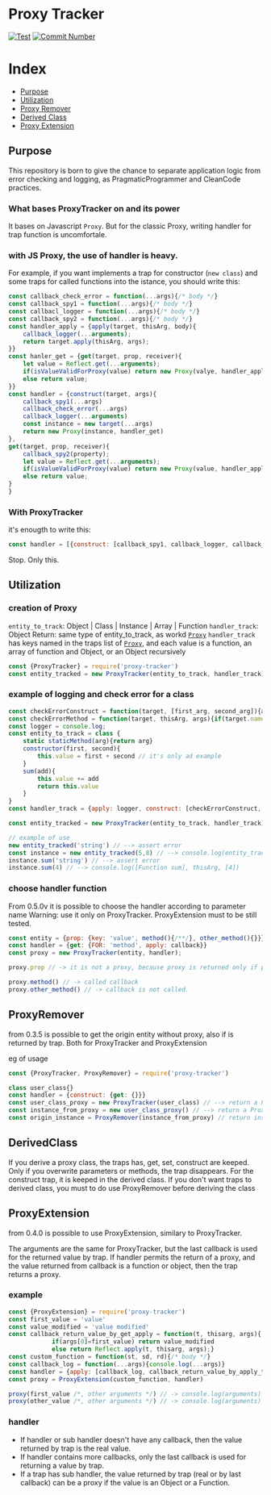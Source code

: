 # Proxy Tracker
[![Test][test-pass-img]][test-pass-url]
[![Commit Number][commit-number-img]][commit-number-url]

[test-pass-img]: https://github.com/CitySeventeen/ProxyTracker/workflows/Node.js%20CI/badge.svg
[test-pass-url]: https://github.com/CitySeventeen/ProxyTracker/actions/workflows/node.js.yml

[commit-number-img]: https://img.shields.io/github/commit-activity/m/CitySeventeen/ProxyTracker
[commit-number-url]: https://github.com/CitySeventeen/ProxyTracker/commits/main

# Index
- [Purpose](#purpose)
- [Utilization](#utilization)
- [Proxy Remover](#proxyremover)
- [Derived Class](#derivedclass)
- [Proxy Extension](#proxyextension)
## Purpose
This repository is born to give the chance to separate application logic from error checking and logging, as PragmaticProgrammer and CleanCode practices.

### What bases ProxyTracker on and its power
It bases on Javascript `Proxy`. But for the classic Proxy, writing handler for trap function is uncomfortale.

### with JS Proxy, the use of handler is heavy.
For example, if you want implements a trap for constructor (`new class`) and some traps for called functions into the istance, you should write this:
```js
const callback_check_error = function(...args){/* body */}
const callback_spy1 = function(...args){/* body */}
const callbacl_logger = function(...args){/* body */}
const callback_spy2 = function(...args){/* body */}
const handler_apply = {apply(target, thisArg, body){
    callback_logger(...arguments);
    return target.apply(thisArg, args);
}}
const hanler_get = {get(target, prop, receiver){
    let value = Reflect.get(...arguments);
    if(isValueValidForProxy(value) return new Proxy(valye, handler_apply)
    else return value;
}}
const handler = {construct(target, args){
    callback_spy1(...args)
    callback_check_error(...args)
    callback_logger(...arguments)
    const instance = new target(...args)
    return new Proxy(instance, handler_get)
},
get(target, prop, receiver){
    callback_spy2(property);
    let value = Reflect.get(...arguments);
    if(isValueValidForProxy(value) return new Proxy(value, handler_apply)
    else return value;
}
}
```
### With ProxyTracker
it's enougth to write this:
```js
const handler = [{construct: [callback_spy1, callback_logger, callback_check_error], get: callback_spy2},
```    
Stop. Only this.

## Utilization
### creation of Proxy
`entity_to_track`: Object | Class | Instance | Array | Function
`handler_track`: Object
Return: same type of entity_to_track, as workd [`Proxy`](https://developer.mozilla.org/en-US/docs/Web/JavaScript/Reference/Global_Objects/Proxy/Proxy)
`handler_track` has keys named in the traps list of [`Proxy`](https://developer.mozilla.org/en-US/docs/Web/JavaScript/Reference/Global_Objects/Proxy/Proxy), and each value is a function, an array of function and Object, or an Object recursively

```js
const {ProxyTracker} = require('proxy-tracker')
const entity_tracked = new ProxyTracker(entity_to_track, handler_track)
```

### example of logging and check error for a class
```js
const checkErrorConstruct = function(target, [first_arg, second_arg]){assert(typeof fist_arg === 'number' && typeof second_arg === 'number')}
const checkErrorMethod = function(target, thisArg, args){if(target.name === 'sum') assert(typeof args[0] === 'number')}
const logger = console.log;
const entity_to_track = class {
    static staticMethod(arg){return arg}
    constructor(first, second){
        this.value = first + second // it's only ad example
    }
    sum(add){
        this.value += add
        return this.value
    }
}
const handler_track = {apply: logger, construct: [checkErrorConstruct, logger, {get: {apply: [checkErrorMethod, logger]}}]}

const entity_tracked = new ProxyTracker(entity_to_track, handler_track)

// example of use
new entity_tracked('string') // --> assert error
const instance = new entity_tracked(5,8) // --> console.log(entity_tracked, [5,8])
instance.sum('string') // --> assert error
instance.sum(4) // --> console.log([Function sum], thisArg, [4])
```

### choose handler function
From 0.5.0v it is possible to choose the handler according to parameter name
Warning: use it only on ProxyTracker. ProxyExtension must to be still tested.
```js
const entity = {prop: {key: 'value', method(){/**/}, other_method(){}}};
const handler = {get: {FOR: 'method', apply: callback}}
const proxy = new ProxyTracker(entity, handler);

proxy.prop // -> it is not a proxy, because proxy is returned only if param is 'method'

proxy.method() // -> called callback
proxy.other_method() // -> callback is not called.
```

## ProxyRemover
from 0.3.5 is possible to get the origin entity without proxy, also if is returned by trap. Both for ProxyTracker and ProxyExtension

eg of usage
```js
const {ProxyTracker, ProxyRemover} = require('proxy-tracker')

class user_class{}
const handler = {construct: {get: {}}}
const user_class_proxy = new ProxyTracker(user_class) // --> return a Proxy. util.types.isProxy(user_class_proxy) === true
const instance_from_proxy = new user_class_proxy() // --> return a Proxy because there is a trap construct with next get trap
const origin_instance = ProxyRemover(instance_from_proxy) // return instance without proxy. util.types.isProxy(origin_instance) === false
```

## DerivedClass
If you derive a proxy class, the traps has, get, set, construct are keeped.
Only if you overwrite parameters or methods, the trap disappears.
For the construct trap, it is keeped in the derived class.
If you don't want traps to derived class, you must to do use ProxyRemover before deriving the class

## ProxyExtension
from 0.4.0 is possible to use ProxyExtension, similary to ProxyTracker.

The arguments are the same for ProxyTracker, but the last callback is used for the returned value by trap.
If handler permits the return of a proxy, and the value returned from callback is a function or object, then the trap returns a proxy.

### example
```js
const {ProxyExtension} = require('proxy-tracker')
const first_value = 'value'
const value_modified = 'value modified'
const callback_return_value_by_get_apply = function(t, thisarg, args){
            if(args[0]=first_value) return value_modified
            else return Reflect.apply(t, thisarg, args);}
const custom_function = function(st, sd, rd){/* body */}
const callback_log = function(...args){console.log(...args)}
const handler = {apply: [callback_log, callback_return_value_by_apply_trap]}
const proxy = ProxyExtension(custom_function, handler)

proxy(first_value /*, other arguments */) // -> console.log(arguments) and the function return value_modified
proxy(other_value /*, other arguments */) // -> console.log(arguments) and the function return custom_function(other_value /*, other arguments */)
```

### handler
* If handler or sub handler doesn't have any callback, then the value returned by trap is the real value.
* If handler contains more callbacks, only the last callback is used for returning a value by trap.
* If a trap has sub handler, the value returned by trap (real or by last callback) can be a proxy if the value is an Object or a Function.
